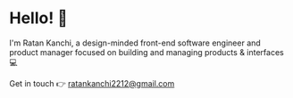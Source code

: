 # Hello! :wave:

I'm Ratan Kanchi, a design-minded front-end software engineer and product manager focused on building and managing products & interfaces :computer:

Get in touch :point_right: ratankanchi2212@gmail.com
